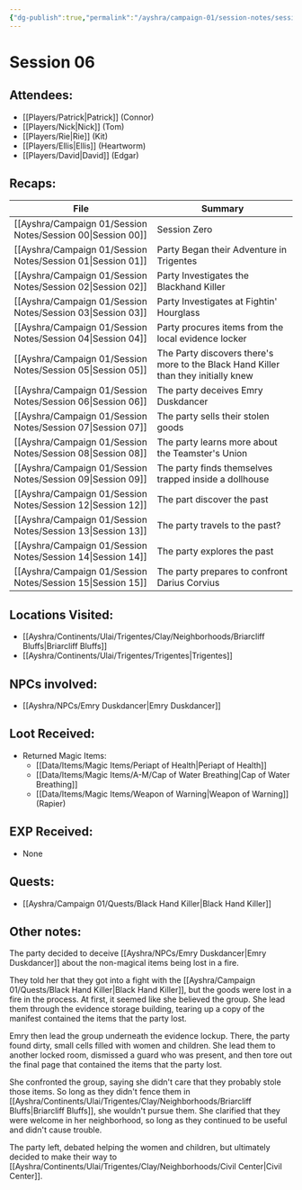 ```yaml
---
{"dg-publish":true,"permalink":"/ayshra/campaign-01/session-notes/session-06/","tags":["session"],"dgShowLocalGraph":true}
---
```


# Session 06

## Attendees:
- [[Players/Patrick\|Patrick]] (Connor)
- [[Players/Nick\|Nick]] (Tom)
- [[Players/Rie\|Rie]] (Kit)
- [[Players/Ellis\|Ellis]] (Heartworm)
- [[Players/David\|David]] (Edgar)


## Recaps:
| File                                                           | Summary                                                                            |
| -------------------------------------------------------------- | ---------------------------------------------------------------------------------- |
| [[Ayshra/Campaign 01/Session Notes/Session 00\|Session 00]] | Session Zero                                                                       |
| [[Ayshra/Campaign 01/Session Notes/Session 01\|Session 01]] | Party Began their Adventure in Trigentes                                           |
| [[Ayshra/Campaign 01/Session Notes/Session 02\|Session 02]] | Party Investigates the Blackhand Killer                                            |
| [[Ayshra/Campaign 01/Session Notes/Session 03\|Session 03]] | Party Investigates at Fightin' Hourglass                                           |
| [[Ayshra/Campaign 01/Session Notes/Session 04\|Session 04]] | Party procures items from the local evidence locker                                |
| [[Ayshra/Campaign 01/Session Notes/Session 05\|Session 05]] | The Party discovers there's more to the Black Hand Killer than they initially knew |
| [[Ayshra/Campaign 01/Session Notes/Session 06\|Session 06]] | The party deceives Emry Duskdancer                                                 |
| [[Ayshra/Campaign 01/Session Notes/Session 07\|Session 07]] | The party sells their stolen goods                                                 |
| [[Ayshra/Campaign 01/Session Notes/Session 08\|Session 08]] | The party learns more about the Teamster's Union                                   |
| [[Ayshra/Campaign 01/Session Notes/Session 09\|Session 09]] | The party finds themselves trapped inside a dollhouse                              |
| [[Ayshra/Campaign 01/Session Notes/Session 12\|Session 12]] | The part discover the past                                                         |
| [[Ayshra/Campaign 01/Session Notes/Session 13\|Session 13]] | The party travels to the past?                                                     |
| [[Ayshra/Campaign 01/Session Notes/Session 14\|Session 14]] | The party explores the past                                                        |
| [[Ayshra/Campaign 01/Session Notes/Session 15\|Session 15]] | The party prepares to confront Darius Corvius                                      |


## Locations Visited:
- [[Ayshra/Continents/Ulai/Trigentes/Clay/Neighborhoods/Briarcliff Bluffs\|Briarcliff Bluffs]]
- [[Ayshra/Continents/Ulai/Trigentes/Trigentes\|Trigentes]]

## NPCs involved:
- [[Ayshra/NPCs/Emry Duskdancer\|Emry Duskdancer]] 
## Loot Received:
- Returned Magic Items:
	- [[Data/Items/Magic Items/Periapt of Health\|Periapt of Health]]
	- [[Data/Items/Magic Items/A-M/Cap of Water Breathing\|Cap of Water Breathing]]
	- [[Data/Items/Magic Items/Weapon of Warning\|Weapon of Warning]] (Rapier)
## EXP Received:
- None
## Quests:
- [[Ayshra/Campaign 01/Quests/Black Hand Killer\|Black Hand Killer]]

## Other notes:

The party decided to deceive [[Ayshra/NPCs/Emry Duskdancer\|Emry Duskdancer]] about the non-magical items being lost in a fire. 

They told her that they got into a fight with the [[Ayshra/Campaign 01/Quests/Black Hand Killer\|Black Hand Killer]], but the goods were lost in a fire in the process. At first, it seemed like she believed the group. She lead them through the evidence storage building, tearing up a copy of the manifest contained the items that the party lost.

Emry then lead the group underneath the evidence lockup. There, the party found dirty, small cells filled with women and children. She lead them to another locked room, dismissed a guard who was present, and then tore out the final page that contained the items that the party lost.

She confronted the group, saying she didn't care that they probably stole those items. So long as they didn't fence them in [[Ayshra/Continents/Ulai/Trigentes/Clay/Neighborhoods/Briarcliff Bluffs\|Briarcliff Bluffs]], she wouldn't pursue them. She clarified that they were welcome in her neighborhood, so long as they continued to be useful and didn't cause trouble.

The party left, debated helping the women and children, but ultimately decided to make their way to [[Ayshra/Continents/Ulai/Trigentes/Clay/Neighborhoods/Civil Center\|Civil Center]].